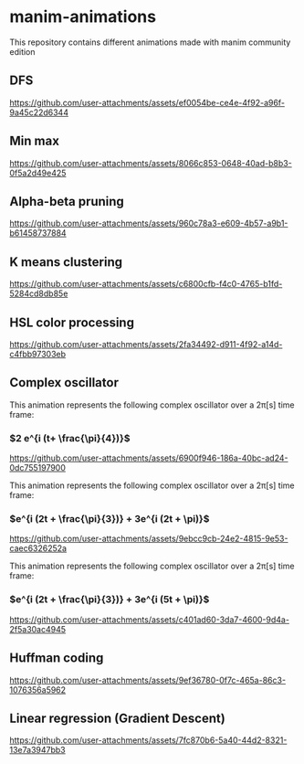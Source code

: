 # manim-animations
This repository contains different animations made with manim community edition


## DFS



https://github.com/user-attachments/assets/ef0054be-ce4e-4f92-a96f-9a45c22d6344


## Min max



https://github.com/user-attachments/assets/8066c853-0648-40ad-b8b3-0f5a2d49e425



## Alpha-beta pruning

https://github.com/user-attachments/assets/960c78a3-e609-4b57-a9b1-b61458737884

## K means clustering

https://github.com/user-attachments/assets/c6800cfb-f4c0-4765-b1fd-5284cd8db85e

## HSL color processing

https://github.com/user-attachments/assets/2fa34492-d911-4f92-a14d-c4fbb97303eb

## Complex oscillator
This animation represents the following complex oscillator over a 2π[s] time frame:

### $2 e^{i (t+ \frac{\pi}{4})}$


https://github.com/user-attachments/assets/6900f946-186a-40bc-ad24-0dc755197900

This animation represents the following complex oscillator over a 2π[s] time frame:

### $e^{i (2t + \frac{\pi}{3})} + 3e^{i (2t + \pi)}$

https://github.com/user-attachments/assets/9ebcc9cb-24e2-4815-9e53-caec6326252a

This animation represents the following complex oscillator over a 2π[s] time frame:

### $e^{i (2t + \frac{\pi}{3})} + 3e^{i (5t + \pi)}$

https://github.com/user-attachments/assets/c401ad60-3da7-4600-9d4a-2f5a30ac4945

## Huffman coding

https://github.com/user-attachments/assets/9ef36780-0f7c-465a-86c3-1076356a5962

## Linear regression (Gradient Descent)


https://github.com/user-attachments/assets/7fc870b6-5a40-44d2-8321-13e7a3947bb3



